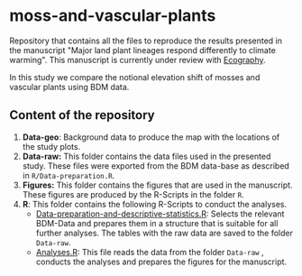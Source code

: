 # moss-and-vascular-plants
Repository that contains all the files to reproduce the results presented in the manuscript "Major land plant lineages respond differently to climate warming". This manuscript is currently under review with [Ecography](https://onlinelibrary.wiley.com/journal/16000587).

In this study we compare the notional elevation shift of mosses and vascular plants using BDM data.

## Content of the repository

1. **Data-geo**: Background data to produce the map with the locations of the study plots.
2. **Data-raw:** This folder contains the data files used in the presented study. These files were exported from the BDM data-base as described in `R/Data-preparation.R`.
3. **Figures:** This folder contains the figures that are used in the manuscript. These figures are produced by the R-Scripts in the folder `R`.
4. **R**: This folder contains the following R-Scripts to conduct the analyses. 
   - [Data-preparation-and-descriptive-statistics.R](R/Data-preparation-and-descriptive-statistics.R): Selects the relevant BDM-Data and prepares them in a structure that is suitable for all further analyses. The tables with the raw data are saved to the folder `Data-raw`. 
   - [Analyses.R](R/Analyses.R): This file reads the data from the folder `Data-raw` , conducts the analyses and prepares the figures for the manuscript. 

